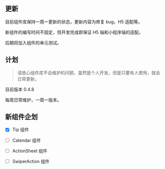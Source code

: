## 更新

目前组件库保持一周一更新的状态，更新内容为修复 bug，H5 适配等。

新组件的编写时间不固定，但开发完成即保证 H5 端和小程序端的适配。

后期将加入组件的单元测试。

## 计划

> 请放心组件库不会维护的问题，虽然是个人开发，但是只要有人使用，就会日常更新。

目前版本 0.4.8

每周日常维护，一周一版本。

## 新组件企划

- [x] Tip 组件
- [ ] Calendar 组件
- [ ] ActionSheet 组件
- [ ] SwiperAction 组件



